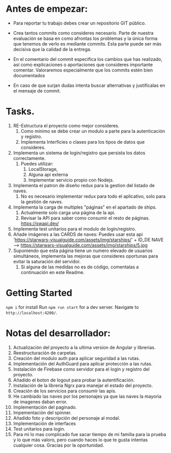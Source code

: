 # Antes de empezar:
- Para reportar tu trabajo debes crear un repositorio GIT público.

- Crea tantos commits como consideres necesario. Parte de nuestra evaluación se basa en como afrontas los problemas y la única forma que tenemos de verlo es mediante commits. Esta parte puede ser más decisiva que la calidad de la entrega.
- En el comentario del commit especifica los cambios que has realizado, así como explicaciones o aportaciones que consideres importante comentar. Valoraremos especialmente que los commits estén bien documentados
- En caso de que surjan dudas intenta buscar alternativas y justifícalas en el mensaje de commit.

# Tasks.

1.  RE-Estructura el proyecto como mejor consideres. 
    1.  Como mínimo se debe crear un modulo a parte para la autenticación y registro.
    2.  Implementa Interficies  o clases  para los tipos de datos que consideres.
2. Implementa un sistema de login/registro que persista los datos correctamente.
   1. Puedes utilizar:
      1. LocalStorage, 
      2. Alguna api externa
      3. Implementar servicio propio con Nodejs.
3. Implementa el patron de diseño redux para la gestion del listado de naves.
   1. No es necesario implementar redux para todo el aplicativo, solo para la gestión de naves.
4.  Implementa la carga de multiples "páginas" en el apartado de ships.
    1.   Actualmente solo carga una página de la api.
    2.   Revisar la API para saber como consumir el resto de páginas. https://swapi.dev/
5.  Implementa test unitarios para el modulo de login/registro.
6.  Añade imágenes a las CARDS de naves: Puedes usar esta api  'https://starwars-visualguide.com/assets/img/starships/' + ID_DE NAVE -->  https://starwars-visualguide.com/assets/img/starships/5.jpg
7.  Suponiendo que esta página tiene un numero elevado de usuarios simultáneos, implementa las mejoras que consideres oportunas para evitar la saturación del servidor.
    1.  Si alguna de las medidas no es de código, comentalas a continuación en este Readme.


# Getting Started 

`npm i`  for install
Run `npm run start` for a dev server. 
Navigate to `http://localhost:4200/`.


# Notas del desarrollador:

1. Actualización del proyecto a la ultima versíon de Angular y librerias.
2. Reestructuración de carpetas.
3. Creación del modulo auth para aplicar seguridad a las rutas.
4. Implementación del AuthGuard para aplicar protección a las rutas.
5. Instalación de Firebase como servidor para el login y registro del proyecto.
6. Añadido el boton de logout para probar la autentificación.
7. Instalación de la libreria Ngrx para manejar el estado del proyecto.
8. Creación de los servicios para consumir las apis.
9. He cambiado las naves por los personajes ya que las naves la mayoria de imagenes daban error.
10. Implementación del paginado.
11. Impementación del spinner.
12. Añadido foto y descripción del personaje al modal.
13. Implementación de interfaces
14. Test unitarios para login.
15. Para mi lo mas complicado fue sacar tiempo de mi familia para la prueba y lo que más valoro,
pero cuando haces lo que te gusta intentas cualquier cosa. Gracias por la oportunidad.





